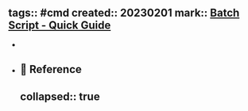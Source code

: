 tags:: #cmd
created:: 20230201
mark:: [Batch Script - Quick Guide](https://www.tutorialspoint.com/batch_script/batch_script_quick_guide.htm)
-
-
- ## 📃 Reference
  collapsed:: true
  -